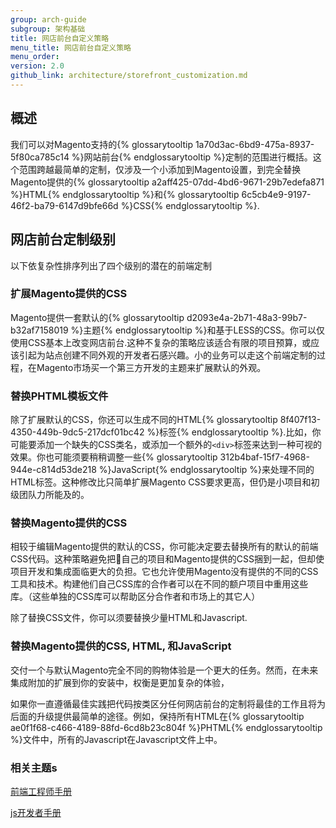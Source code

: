 ```yaml
---
group: arch-guide
subgroup: 架构基础
title: 网店前台自定义策略
menu_title: 网店前台自定义策略
menu_order:
version: 2.0
github_link: architecture/storefront_customization.md
---
```


## 概述

我们可以对Magento支持的{% glossarytooltip 1a70d3ac-6bd9-475a-8937-5f80ca785c14 %}网站前台{% endglossarytooltip %}定制的范围进行概括。这个范围跨越最简单的定制，仅涉及一个小添加到Magento设置，到完全替换Magento提供的{% glossarytooltip a2aff425-07dd-4bd6-9671-29b7edefa871 %}HTML{% endglossarytooltip %}和{% glossarytooltip 6c5cb4e9-9197-46f2-ba79-6147d9bfe66d %}CSS{% endglossarytooltip %}.

## 网店前台定制级别

以下依复杂性排序列出了四个级别的潜在的前端定制

### 扩展Magento提供的CSS
Magento提供一套默认的{% glossarytooltip d2093e4a-2b71-48a3-99b7-b32af7158019 %}主题{% endglossarytooltip %}和基于LESS的CSS。你可以仅使用CSS基本上改变网店前台.这种不复杂的策略应该适合有限的项目预算，或应该引起为站点创建不同外观的开发者石感兴趣。小的业务可以走这个前端定制的过程，在Magento市场买一个第三方开发的主题来扩展默认的外观。

### 替换PHTML模板文件
除了扩展默认的CSS，你还可以生成不同的HTML{% glossarytooltip 8f407f13-4350-449b-9dc5-217dcf01bc42 %}标签{% endglossarytooltip %}.比如，你可能要添加一个缺失的CSS类名，或添加一个额外的`<div>`标签来达到一种可视的效果。你也可能须要稍稍调整一些{% glossarytooltip 312b4baf-15f7-4968-944e-c814d53de218 %}JavaScript{% endglossarytooltip %}来处理不同的HTML标签。这种修改比只简单扩展Magento CSS要求更高，但仍是小项目和初级团队力所能及的。

### 替换Magento提供的CSS
相较于编辑Magento提供的默认的CSS，你可能决定要去替换所有的默认的前端CSS代码。这种策略避免把自己的项目和Magento提供的CSS捆到一起，但却使项目开发和集成面临更大的负担。它也允许使用Magento没有提供的不同的CSS工具和技术。构建他们自己CSS库的合作者可以在不同的额户项目中重用这些库。（这些单独的CSS库可以帮助区分合作者和市场上的其它人）

除了替换CSS文件，你可以须要替换少量HTML和Javascript.

### 替换Magento提供的CSS, HTML, 和JavaScript
交付一个与默认Magento完全不同的购物体验是一个更大的任务。然而，在未来集成附加的扩展到你的安装中，权衡是更加复杂的体验，

<div class="bs-callout bs-callout-info" id="info">
  <p>如果你一直遵循最佳实践把代码按类区分任何网店前台的定制将最佳的工作且将为后面的升级提供最简单的途径。例如，保持所有HTML在{% glossarytooltip ae0f1f68-c466-4189-88fd-6cd8b23c804f %}PHTML{% endglossarytooltip %}文件中，所有的Javascript在Javascript文件上中。</p>
</div>

### 相关主题s

<a href="{{ page.baseurl }}/frontend-dev-guide/bk-frontend-dev-guide.html" target="_blank">前端工程师手册</a>

<a href="{{ page.baseurl }}/javascript-dev-guide/bk-javascript-dev-guide.html" target="_blank">js开发者手册</a>
